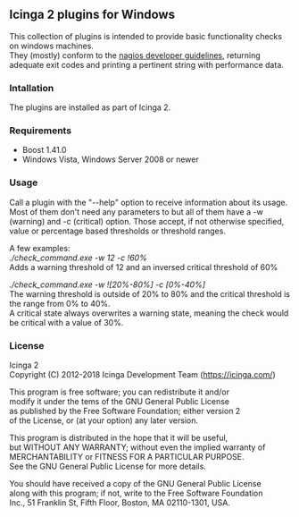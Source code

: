 ## Icinga 2 plugins for Windows

This collection of plugins is intended to provide basic functionality checks on windows machines.  
They (mostly) conform to the [nagios developer guidelines](https://nagios-plugins.org/doc/guidelines.html), 
returning adequate exit codes and printing a pertinent string with performance data.


### Intallation

The plugins are installed as part of Icinga 2.


### Requirements

- Boost 1.41.0
- Windows Vista, Windows Server 2008 or newer


### Usage

Call a plugin with the "--help" option to receive information about its usage.  
Most of them don't need any parameters to but all of them have a -w (warning) and -c (critical) option. 
Those accept, if not otherwise specified, value or percentage based thresholds or threshold ranges.  

A few examples:  
*./check_command.exe -w 12 -c !60%*  
Adds a warning threshold of 12 and an inversed critical threshold of 60%  

*./check_command.exe -w ![20%-80%] -c [0%-40%]*  
The warning threshold is outside of 20% to 80% and the critical threshold is the range from 0% to 40%.  
A critical state always overwrites a warning state, meaning the check would be critical with a value of 30%.


### License

Icinga 2  
Copyright (C) 2012-2018 Icinga Development Team (https://icinga.com/)

This program is free software; you can redistribute it and/or  
modify it under the tems of the GNU General Public License  
as published by the Free Software Foundation; either version 2  
of the License, or (at your option) any later version.

This program is distributed in the hope that it will be useful,  
but WITHOUT ANY WARRANTY; without even the implied warranty of  
MERCHANTABILITY or FITNESS FOR A PARTICULAR PURPOSE.  
See the GNU General Public License for more details.

 You should have received a copy of the GNU General Public License  
 along with this program; if not, write to the Free Software Foundation  
 Inc., 51 Franklin St, Fifth Floor, Boston, MA 02110-1301, USA.
